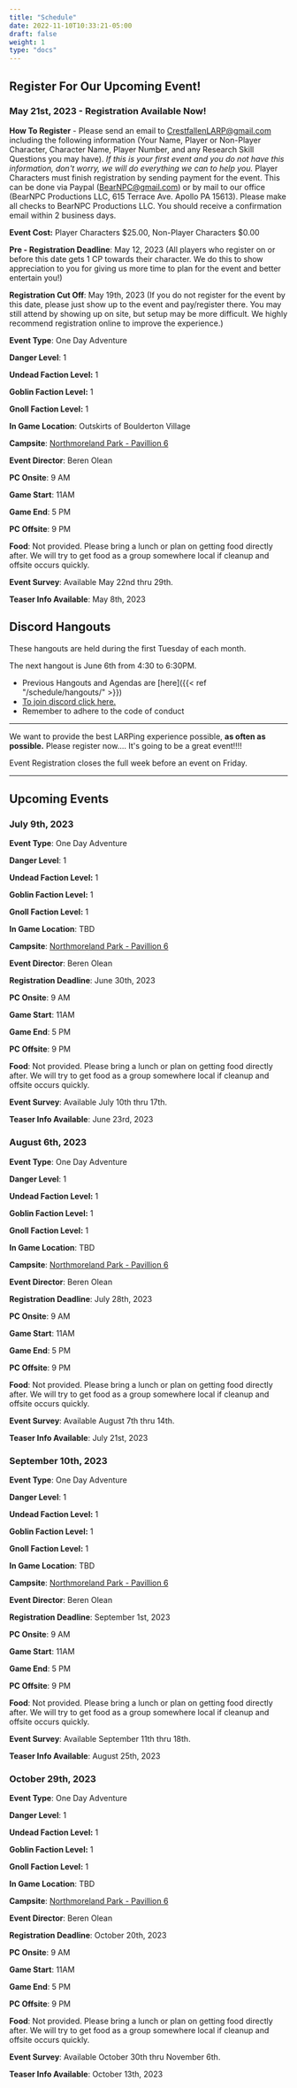 ```yaml
---
title: "Schedule"
date: 2022-11-10T10:33:21-05:00
draft: false
weight: 1
type: "docs"
---
```


## Register For Our Upcoming Event!

### May 21st, 2023 - Registration Available Now!

**How To Register** - Please send an email to CrestfallenLARP@gmail.com including the following information (Your Name, Player or Non-Player Character, Character Name, Player Number, and any Research Skill Questions you may have).  *If this is your first event and you do not have this information, don't worry, we will do everything we can to help you.*  Player Characters must finish registration by sending payment for the event.  This can be done via Paypal (BearNPC@gmail.com) or by mail to our office (BearNPC Productions LLC, 615 Terrace Ave. Apollo PA 15613).  Please make all checks to BearNPC Productions LLC.  You should receive a confirmation email within 2 business days.

**Event Cost:** Player Characters $25.00, Non-Player Characters $0.00

**Pre - Registration Deadline**: May 12, 2023 (All players who register on or before this date gets 1 CP towards their character.  We do this to show appreciation to you for giving us more time to plan for the event and better entertain you!)

**Registration Cut Off**: May 19th, 2023 (If you do not register for the event by this date, please just show up to the event and pay/register there. You may still attend by showing up on site, but setup may be more difficult. We highly recommend registration online to improve the experience.)

**Event Type**: One Day Adventure

**Danger Level**: 1

**Undead Faction Level:** 1

**Goblin Faction Level:** 1

**Gnoll Faction Level:** 1

**In Game Location**: Outskirts of Boulderton Village

**Campsite**: [Northmoreland Park - Pavillion 6](https://crestfallenlarp.com/schedule/camps/northmoreland_park_pavilion_6/)

**Event Director**: Beren Olean

**PC Onsite**:  9 AM

**Game Start**: 11AM

**Game End**: 5 PM

**PC Offsite**:  9 PM

**Food**:  Not provided. Please bring a lunch or plan on getting food directly after.  We will try to get food as a group somewhere local if cleanup and offsite occurs quickly.

**Event Survey**: Available May 22nd thru 29th.

**Teaser Info Available**: May 8th, 2023 



## Discord Hangouts

These hangouts are held during the first Tuesday of each month.

The next hangout is June 6th from 4:30 to 6:30PM. 

- Previous Hangouts and Agendas are [here]({{< ref "/schedule/hangouts/" >}}) 
- [To join discord click here.](https://www.crestfallenlarp.com/discord ) 
- Remember to adhere to the code of conduct 

---

We want to provide the best LARPing experience possible, **as often as possible.**  Please register now.... It's going to be a great event!!!!

Event Registration closes the full week before an event on Friday.

------

## Upcoming Events



### July 9th, 2023

**Event Type**: One Day Adventure

**Danger Level**: 1

**Undead Faction Level:** 1

**Goblin Faction Level:** 1

**Gnoll Faction Level:** 1

**In Game Location**: TBD

**Campsite**: [Northmoreland Park - Pavillion 6](https://crestfallenlarp.com/schedule/camps/northmoreland_park_pavilion_6/)

**Event Director**: Beren Olean

**Registration Deadline**: June 30th, 2023

**PC Onsite**:  9 AM

**Game Start**: 11AM

**Game End**: 5 PM

**PC Offsite**:  9 PM

**Food**:  Not provided. Please bring a lunch or plan on getting food directly after.  We will try to get food as a group somewhere local if cleanup and offsite occurs quickly.

**Event Survey**: Available July 10th thru 17th.

**Teaser Info Available**: June 23rd, 2023 



### August 6th, 2023

**Event Type**: One Day Adventure

**Danger Level**: 1

**Undead Faction Level:** 1

**Goblin Faction Level:** 1

**Gnoll Faction Level:** 1

**In Game Location**: TBD

**Campsite**: [Northmoreland Park - Pavillion 6](https://crestfallenlarp.com/schedule/camps/northmoreland_park_pavilion_6/)

**Event Director**: Beren Olean

**Registration Deadline**: July 28th, 2023

**PC Onsite**:  9 AM

**Game Start**: 11AM

**Game End**: 5 PM

**PC Offsite**:  9 PM

**Food**:  Not provided. Please bring a lunch or plan on getting food directly after.  We will try to get food as a group somewhere local if cleanup and offsite occurs quickly.

**Event Survey**: Available August 7th thru 14th.

**Teaser Info Available**: July 21st, 2023 



### September 10th, 2023

**Event Type**: One Day Adventure

**Danger Level**: 1

**Undead Faction Level:** 1

**Goblin Faction Level:** 1

**Gnoll Faction Level:** 1

**In Game Location**: TBD

**Campsite**: [Northmoreland Park - Pavillion 6](https://crestfallenlarp.com/schedule/camps/northmoreland_park_pavilion_6/)

**Event Director**: Beren Olean

**Registration Deadline**: September 1st, 2023

**PC Onsite**:  9 AM

**Game Start**: 11AM

**Game End**: 5 PM

**PC Offsite**:  9 PM

**Food**:  Not provided. Please bring a lunch or plan on getting food directly after.  We will try to get food as a group somewhere local if cleanup and offsite occurs quickly.

**Event Survey**: Available September 11th thru 18th.

**Teaser Info Available**: August 25th, 2023 



### October 29th, 2023

**Event Type**: One Day Adventure

**Danger Level**: 1

**Undead Faction Level:** 1

**Goblin Faction Level:** 1

**Gnoll Faction Level:** 1

**In Game Location**: TBD

**Campsite**: [Northmoreland Park - Pavillion 6](https://crestfallenlarp.com/schedule/camps/northmoreland_park_pavilion_6/)

**Event Director**: Beren Olean

**Registration Deadline**: October 20th, 2023

**PC Onsite**:  9 AM

**Game Start**: 11AM

**Game End**: 5 PM

**PC Offsite**:  9 PM

**Food**:  Not provided. Please bring a lunch or plan on getting food directly after.  We will try to get food as a group somewhere local if cleanup and offsite occurs quickly.

**Event Survey**: Available October 30th thru November 6th.

**Teaser Info Available**: October 13th, 2023 
